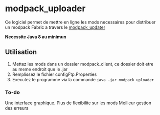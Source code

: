 # modpack_uploader

Ce logiciel permet de mettre en ligne les mods necessaires pour distribuer un modpack Fabric a travers le [modpack_updater](https://github.com/lebonq/modpack_updater)

**Necessite Java 8 au minimun**

## Utilisation

1. Mettez les mods dans un dossier modpack_client, ce dossier doit etre au meme endroit que le .jar
2. Remplissez le fichier configFtp.Properties
3. Executez le programme via la commande ```java -jar modpack_uploader```

### To-do

Une interface graphique.
Plus de flexibilite sur les mods
Meilleur gestion des erreurs
